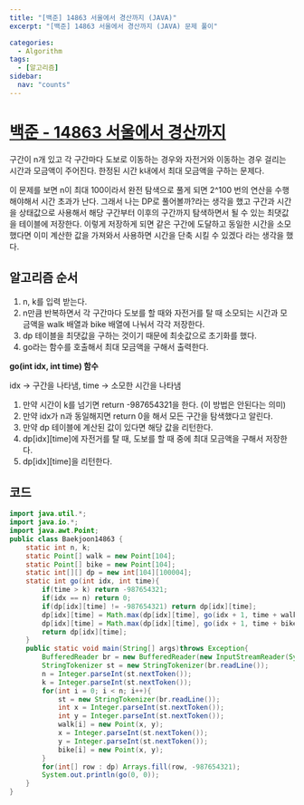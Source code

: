 ```yaml
---
title: "[백준] 14863 서울에서 경산까지 (JAVA)"
excerpt: "[백준] 14863 서울에서 경산까지 (JAVA) 문제 풀이"

categories:
  - Algorithm
tags:
  - [알고리즘]
sidebar:
  nav: "counts"
---
```


# [백준 - 14863 서울에서 경산까지](https://www.acmicpc.net/problem/14863)

구간이 n개 있고 각 구간마다 도보로 이동하는 경우와 자전거와 이동하는 경우 걸리는 시간과 모금액이 주어진다. 한정된 시간 k내에서 최대 모금액을 구하는 문제다.

이 문제를 보면 n이 최대 100이라서 완전 탐색으로 풀게 되면 2^100 번의 연산을 수행해야해서 시간 초과가 난다. 그래서 나는 DP로 풀어볼까?라는 생각을 했고 구간과 시간을 상태값으로 사용해서 해당 구간부터 이후의 구간까지 탐색하면서 될 수 있는 최댓값을 테이블에 저장한다. 이렇게 저장하게 되면 같은 구간에 도달하고 동일한 시간을 소모했다면 이미 계산한 값을 가져와서 사용하면 시간을 단축 시킬 수 있겠다 라는 생각을 했다.

## 알고리즘 순서

1. n, k를 입력 받는다.
2. n만큼 반복하면서 각 구간마다 도보를 할 때와 자전거를 탈 때 소모되는 시간과 모금액을 walk 배열과 bike 배열에 나눠서 각각 저장한다.
3. dp 테이블을 최댓값을 구하는 것이기 때문에 최솟값으로 초기화를 했다.
4. go라는 함수를 호출해서 최대 모금액을 구해서 출력한다.

**go(int idx, int time) 함수**

idx → 구간을 나타냄, time → 소모한 시간을 나타냄

1. 만약 시간이 k를 넘기면 return -987654321을 한다. (이 방법은 안된다는 의미)
2. 만약 idx가 n과 동일해지면 return 0을 해서 모든 구간을 탐색했다고 알린다.
3. 만약 dp 테이블에 계산된 값이 있다면 해당 값을 리턴한다.
4. dp[idx][time]에 자전거를 탈 때, 도보를 할 때 중에 최대 모금액을 구해서 저장한다.
5. dp[idx][time]을 리턴한다.

## 코드

```java
import java.util.*;
import java.io.*;
import java.awt.Point;
public class Baekjoon14863 {
    static int n, k;
    static Point[] walk = new Point[104];
    static Point[] bike = new Point[104];
    static int[][] dp = new int[104][100004];
    static int go(int idx, int time){
        if(time > k) return -987654321;
        if(idx == n) return 0;
        if(dp[idx][time] != -987654321) return dp[idx][time];
        dp[idx][time] = Math.max(dp[idx][time], go(idx + 1, time + walk[idx].x) + walk[idx].y);
        dp[idx][time] = Math.max(dp[idx][time], go(idx + 1, time + bike[idx].x) + bike[idx].y);
        return dp[idx][time];
    }
    public static void main(String[] args)throws Exception{
        BufferedReader br = new BufferedReader(new InputStreamReader(System.in));
        StringTokenizer st = new StringTokenizer(br.readLine());
        n = Integer.parseInt(st.nextToken());
        k = Integer.parseInt(st.nextToken());
        for(int i = 0; i < n; i++){
            st = new StringTokenizer(br.readLine());
            int x = Integer.parseInt(st.nextToken());
            int y = Integer.parseInt(st.nextToken());
            walk[i] = new Point(x, y);
            x = Integer.parseInt(st.nextToken());
            y = Integer.parseInt(st.nextToken());
            bike[i] = new Point(x, y);
        }
        for(int[] row : dp) Arrays.fill(row, -987654321);
        System.out.println(go(0, 0));
    }
}
```
